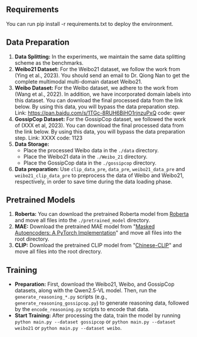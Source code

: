 ## Requirements
You can run pip install -r requirements.txt to deploy the environment.
## Data Preparation
1.  **Data Splitting:** In the experiments, we maintain the same data splitting scheme as the benchmarks.
2.  **Weibo21 Dataset:** For the Weibo21 dataset, we follow the work from (Ying et al., 2023). You should send an email to Dr. Qiong Nan to get the complete multimodal multi-domain dataset Weibo21.
3.  **Weibo Dataset:** For the Weibo dataset, we adhere to the work from (Wang et al., 2022). In addition, we have incorporated domain labels into this dataset. You can download the final processed data from the link below. By using this data, you will bypass the data preparation step. Link: https://pan.baidu.com/s/1TGc-8RUH6BiHO1rjnzuPxQ code: qwer
4.  **GossipCop Dataset:** For the GossipCop dataset, we followed the work of (XXX et al, 2023). You can download the final processed data from the link below. By using this data, you will bypass the data preparation step. Link: XXXX code: 1123
4.  **Data Storage:**
    * Place the processed Weibo data in the `./data` directory.
    * Place the Weibo21 data in the `./Weibo_21` directory.
    * Place the GossipCop data in the `./gossipcop` directory.
5.  **Data preparation:** Use `clip_data_pre`, `data_pre`, `weibo21_data_pre` and `weibo21_clip_data_pre` to preprocess the data of Weibo and Weibo21, respectively, in order to save time during the data loading phase.

## Pretrained Models

1.  **Roberta:** You can download the pretrained Roberta model from [Roberta](<link-to-roberta>) and move all files into the `./pretrained_model` directory.
2.  **MAE:** Download the pretrained MAE model from "[Masked Autoencoders: A PyTorch Implementation](<link-to-mae>)" and move all files into the root directory.
3.  **CLIP:** Download the pretrained CLIP model from "[Chinese-CLIP](<link-to-clip>)" and move all files into the root directory.

## Training
* **Preparation:** First, download the Weibo21, Weibo, and GossipCop datasets, along with the Qwen2.5-VL model. Then, run the `generate_reasoning_*.py` scripts (e.g., `generate_reasoning_gossipcop.py`) to generate reasoning data, followed by the `encode_reasoning.py` scripts to encode that data.
* **Start Training:** After processing the data, train the model by running `python main.py --dataset gossipcop` or `python main.py --dataset weibo21` or `python main.py --dataset weibo`.

